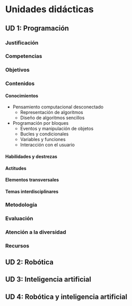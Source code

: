 # Unidades didácticas

## UD 1: Programación

### Justificación

### Competencias

### Objetivos

### Contenidos

#### Conocimientos

- Pensamiento computacional desconectado
  - Representación de algoritmos
  - Diseño de algoritmos sencillos
- Programación por bloques
  - Eventos y manipulación de objetos
  - Bucles y condicionales
  - Variables y funciones
  - Interacción con el usuario

#### Habilidades y destrezas

#### Actitudes

#### Elementos transversales

#### Temas interdisciplinares


### Metodología

### Evaluación

### Atención a la diversidad

### Recursos


## UD 2: Robótica

## UD 3: Inteligencia artificial

## UD 4: Robótica y inteligencia artificial
